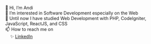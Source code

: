 👋 Hi, I’m Andi
<br>👀 I’m interested in Software Development especially on the Web
<br>🌱 Until now I have studied Web Development with PHP, CodeIgniter, JavaScript, ReactJS, and CSS
<br>📫 How to reach me on
<br>&nbsp;&nbsp;&nbsp;&nbsp;✨ <a href="https://www.linkedin.com/in/andi-paris-b-871960141/" target="_blank">LinkedIn</a>

<!---
andiparis/andiparis is a ✨ special ✨ repository because its `README.md` (this file) appears on your GitHub profile.
You can click the Preview link to take a look at your changes.
--->
